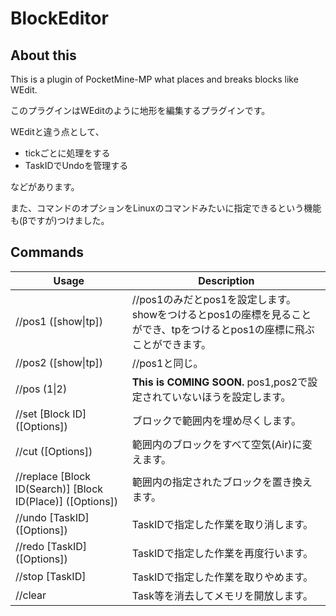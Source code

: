 # BlockEditor

## About this

This is a plugin of PocketMine-MP what places and breaks blocks like WEdit.

このプラグインはWEditのように地形を編集するプラグインです。

WEditと違う点として、

- tickごとに処理をする
- TaskIDでUndoを管理する  

などがあります。

また、コマンドのオプションをLinuxのコマンドみたいに指定できるという機能も(βですが)つけました。


## Commands

|Usage|Description|
|---|---|
|//pos1 ([show\|tp])|//pos1のみだとpos1を設定します。showをつけるとpos1の座標を見ることができ、tpをつけるとpos1の座標に飛ぶことができます。
|//pos2 ([show\|tp])|//pos1と同じ。
|//pos (1\|2)|**This is COMING SOON.** pos1,pos2で設定されていないほうを設定します。
|//set [Block ID] \([Options])|ブロックで範囲内を埋め尽くします。
|//cut ([Options])|範囲内のブロックをすべて空気(Air)に変えます。
|//replace [Block ID(Search)] [Block ID(Place)] \([Options])|範囲内の指定されたブロックを置き換えます。
|//undo [TaskID] \([Options])|TaskIDで指定した作業を取り消します。
|//redo [TaskID] \([Options])|TaskIDで指定した作業を再度行います。
|//stop [TaskID]|TaskIDで指定した作業を取りやめます。
|//clear|Task等を消去してメモリを開放します。